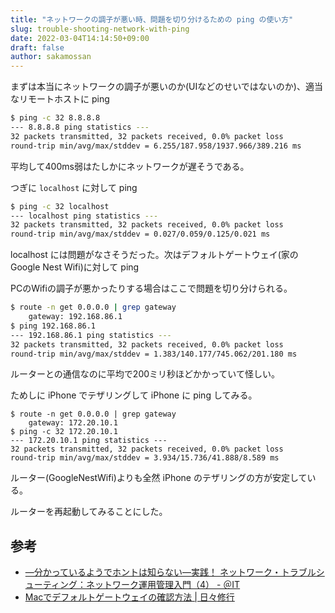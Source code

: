 ```yaml
---
title: "ネットワークの調子が悪い時、問題を切り分けるための ping の使い方"
slug: trouble-shooting-network-with-ping
date: 2022-03-04T14:14:50+09:00
draft: false
author: sakamossan
---
```


まずは本当にネットワークの調子が悪いのか(UIなどのせいではないのか)、適当なリモートホストに ping 

```bash
$ ping -c 32 8.8.8.8
--- 8.8.8.8 ping statistics ---
32 packets transmitted, 32 packets received, 0.0% packet loss
round-trip min/avg/max/stddev = 6.255/187.958/1937.966/389.216 ms
```

平均して400ms弱はたしかにネットワークが遅そうである。

つぎに `localhost` に対して ping

```bash
$ ping -c 32 localhost
--- localhost ping statistics ---
32 packets transmitted, 32 packets received, 0.0% packet loss
round-trip min/avg/max/stddev = 0.027/0.059/0.125/0.021 ms
```

localhost には問題がなさそうだった。次はデフォルトゲートウェイ(家の Google Nest Wifi)に対して ping

PCのWifiの調子が悪かったりする場合はここで問題を切り分けられる。

```bash
$ route -n get 0.0.0.0 | grep gateway
    gateway: 192.168.86.1
$ ping 192.168.86.1
--- 192.168.86.1 ping statistics ---
32 packets transmitted, 32 packets received, 0.0% packet loss
round-trip min/avg/max/stddev = 1.383/140.177/745.062/201.180 ms
```

ルーターとの通信なのに平均で200ミリ秒ほどかかっていて怪しい。

ためしに iPhone でテザリングして iPhone に ping してみる。

```
$ route -n get 0.0.0.0 | grep gateway
    gateway: 172.20.10.1
$ ping -c 32 172.20.10.1
--- 172.20.10.1 ping statistics ---
32 packets transmitted, 32 packets received, 0.0% packet loss
round-trip min/avg/max/stddev = 3.934/15.736/41.888/8.589 ms
```

ルーター(GoogleNestWifi)よりも全然 iPhone のテザリングの方が安定している。

ルーターを再起動してみることにした。


## 参考

- [―分かっているようでホントは知らない―実践！ ネットワーク・トラブルシューティング：ネットワーク運用管理入門（4） - ＠IT](https://atmarkit.itmedia.co.jp/ait/articles/0402/17/news065.html)
- [Macでデフォルトゲートウェイの確認方法 | 日々修行](https://ytsuboi.jp/archives/182)
